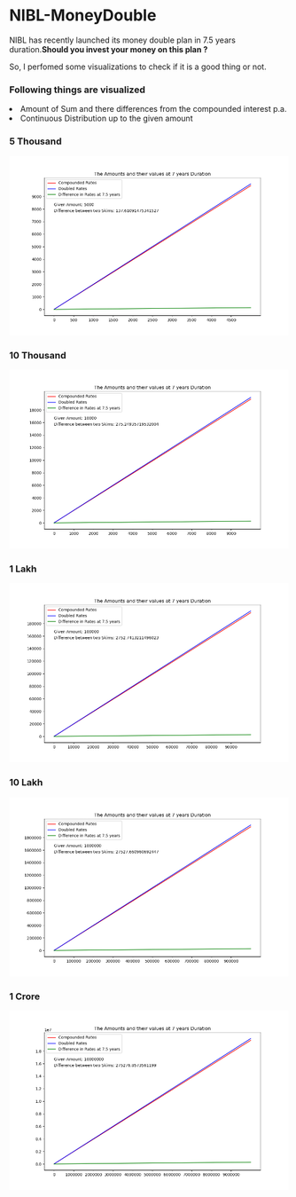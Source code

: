 # NIBL-MoneyDouble
<p>NIBL has recently launched its money double plan in 7.5 years duration.<b>Should you invest your money on this plan ?</b></p>
<p>So, I perfomed some visualizations to check if it is a good thing or not.</p>
<h3>Following things are visualized</h3>
  <li>Amount of Sum and there differences from the compounded interest p.a.</li>
  <li>Continuous Distribution up to the given amount</li>

<h3>5 Thousand</h3>
	<img src = "./5K.png">
<h3>10 Thousand</h3>
	<img src = "./10K.png">
<h3>1 Lakh</h3>
	<img src = "./1Lak.png">
<h3>10 Lakh</h3>
	<img src = "./10Lak.png">
<h3>1 Crore</h3>
	<img src = "./1Crore.png">

